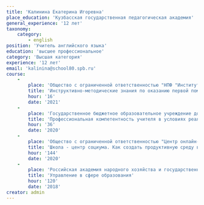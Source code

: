 ```yaml
---
title: 'Калинина Екатерина Игоревна'
place_education: 'Кузбасская государственная педагогическая академия'
general_experience: '12 лет'
taxonomy:
    category:
        - english
position: 'Учитель английского языка'
education: 'высшее профессиональное'
category: 'Высшая категория'
experience: '12 лет'
email: 'kalinina@school80.spb.ru'
course: 
    -
        place: 'Общество с ограниченной ответственностью "НПФ "Институт профессиональной подготовки и повышения квалификации"'
        title: 'Инструктивно-методические знания по оказанию первой помощи при несчастных случаях в образовательных учреждениях'
        hour: '16'
        date: '2021'
    -
        place: 'Государственное бюджетное образовательное учреждение дополнительного педагогического профессионального образования Центр повышения квалификации специалистов Петроградского района Санкт-Петербурга "Информационно-методический центр"'
        title: 'Профессиональная компетентность учителя в условиях реализации ФГОС'
        hour: '36'
        date: '2020'
    -
        place: 'Общество с ограниченной ответственностью "Центр онлайн-обучения Нетология групп"'
        title: 'Школа - центр социума. Как создать продуктивную среду взаимодействия школы и общества'
        hour: '144'
        date: '2020'
    -
        place: 'Российская академия народного хозяйства и государственной службы при Президенте Российской Федерации'
        title: 'Управление в сфере образования'
        hour: '120'
        date: '2018'
creator: admin
---
```

